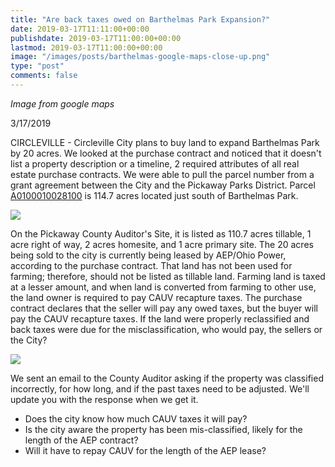 ```yaml
---
title: "Are back taxes owed on Barthelmas Park Expansion?"
date: 2019-03-17T11:11:00+00:00
publishdate: 2019-03-17T11:00:00+00:00
lastmod: 2019-03-17T11:00:00+00:00
image: "/images/posts/barthelmas-google-maps-close-up.png"
type: "post"
comments: false
---
```

*Image from google maps*

3/17/2019 

CIRCLEVILLE - Circleville City plans to buy land to expand Barthelmas Park by 20 acres. We looked at the purchase contract and noticed that it doesn't list a property description or a timeline, 2 required attributes of all real estate purchase contracts. We were able to pull the parcel number from a grant agreement between the City and the Pickaway Parks District. Parcel [A0100010028100](http://pickaway.iviewauditor.com/Data.aspx?ParcelID=A0100010028100) is 114.7 acres located just south of Barthelmas Park.

![](/images/posts/auditor_map.png)

On the Pickaway County Auditor's Site, it is listed as 110.7 acres tillable, 1 acre right of way, 2 acres homesite, and 1 acre primary site. The 20 acres being sold to the city is currently being leased by AEP/Ohio Power, according to the purchase contract. That land has not been used for farming; therefore, should not be listed as tillable land. Farming land is taxed at a lesser amount, and when land is converted from farming to other use, the land owner is required to pay CAUV recapture taxes. The purchase contract declares that the seller will pay any owed taxes, but the buyer will pay the CAUV recapture taxes. If the land were properly reclassified and back taxes were due for the misclassification, who would pay, the sellers or the City?

![](/images/posts/barthelmas-google-maps.png)

We sent an email to the County Auditor asking if the property was classified incorrectly, for how long, and if the past taxes need to be adjusted. We'll update you with the response when we get it.

* Does the city know how much CAUV taxes it will pay?
* Is the city aware the property has been mis-classified, likely for the length of the AEP contract?
* Will it have to repay CAUV for the length of the AEP lease?
